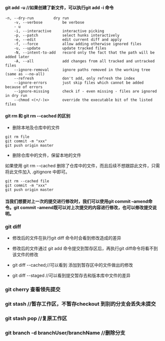 #### git add -u //如果创建了新文件，可以执行git add -i 命令

````
-n, --dry-run         dry run
    -v, --verbose         be verbose
    - u  
    -i, --interactive     interactive picking
    -p, --patch           select hunks interactively
    -e, --edit            edit current diff and apply
    -f, --force           allow adding otherwise ignored files
    -u, --update          update tracked files
    -N, --intent-to-add   record only the fact that the path will be added later
    -A, --all             add changes from all tracked and untracked files
    --ignore-removal      ignore paths removed in the working tree (same as --no-all)
    --refresh             don't add, only refresh the index
    --ignore-errors       just skip files which cannot be added because of errors
    --ignore-missing      check if - even missing - files are ignored in dry run
    --chmod <(+/-)x>      override the executable bit of the listed files

````

#### git rm 和 git rm --cached 的区别

- 删除本地及仓库中的文件
````
git rm file
git commit -m "xxx"
git push origin master

````
- 删除仓库中的文件，保留本地的文件

如果使用 git rm --cached 删除了仓库中的文件，而且后续不想跟踪此文件，只需将此文件加入 .gitignore 中即可。


````
git rm --cached file
git commit -m "xxx"
git push origin master
````


#### 当我们想要对上一次的提交进行修改时，我们可以使用git commit –amend命令。git commit –amend既可以对上次提交的内容进行修改，也可以修改提交说明。

### git diff

- 修改后的文件在执行git diff 命令时会看到修改造成的差异
  
- 修改后的文件通过 git add 命令提交到暂存区后，再执行git diff命令将看不到该文件的修改
  
- git diff --cached;//可以看到 添加到暂存区中的文件做出的修改

- git diff --staged //可以看到提交暂存去和版本库中文件的差异

### git cherry 查看领先提交


### git stash //暂存工作区，不暂存checkout 到别的分支会丢失未提交

### git stash pop //复原工作区

### git branch -d branchUser/branchName //删除分支